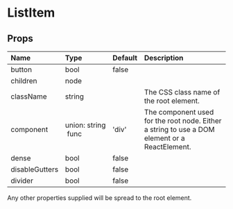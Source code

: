 ListItem
========



Props
-----

| Name | Type | Default | Description |
|:-----|:-----|:--------|:------------|
| button | bool | false |  |
| children | node |  |  |
| className | string |  | The CSS class name of the root element. |
| component | union:&nbsp;string<br>&nbsp;func<br> | 'div' | The component used for the root node. Either a string to use a DOM element or a ReactElement. |
| dense | bool | false |  |
| disableGutters | bool | false |  |
| divider | bool | false |  |

Any other properties supplied will be spread to the root element.

